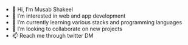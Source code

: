 - 👋 Hi, I’m Musab Shakeel
- 👀 I’m interested in web and app development
- 🌱 I’m currently learning various stacks and programming languages
- 💞️ I’m looking to collaborate on new projects
- 📫 Reach me through twitter DM

<!---
MusabShakeel576/MusabShakeel576 is a ✨ special ✨ repository because its `README.md` (this file) appears on your GitHub profile.
You can click the Preview link to take a look at your changes.
--->
